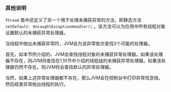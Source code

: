### 其他说明

`Thread` 类中还定义了另一个用于处理未捕获异常的方法，即静态方法 `setDefault- UncaughtExceptionHandler()` 。该方法可以为应用中所有线程对象设置默认的未捕获异常处理器。

当线程中抛出未捕获异常时，JVM会为该异常依次查找3个可能的处理器。

首先，如本节所介绍的，JVM会查找线程对象的未捕获异常处理器。如果该处理器不存在，则JVM将查找在1.10节中介绍的线程组的未捕获异常处理器。如果该处理器仍然不存在，则JVM将会查找默认的异常处理器。

当然，如果上述异常处理器都不存在，那么JVM会在控制台中打印异常信息栈，然后结束异常抛出线程的执行。

